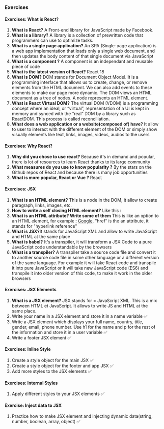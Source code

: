 ### Exercises

#### Exercises: What is React?

1. <b>What is React?</b> A Front-end library for JavaScript made by Facebook.
2. <b>What is a library?</b> A library is a collection of prewritten code that programmers can use to optimize tasks.
3. <b>What is a single page application?</b> An SPA (Single-page application) is a web app implementation that loads only a single web document, and then updates the body content of that single document via JavaScript
4. <b>What is a component ?</b> A component is an independant and reusable piece of code
5. <b>What is the latest version of React?</b> React 18
6. <b>What is DOM?</b> DOM stands for Document Object Model. It is a programming interface that allows us to create, change, or remove elements from the HTML document. We can also add events to these elements to make our page more dynamic. The DOM views an HTML document as a tree of nodes. A node represents an HTML element.
7. <b>What is React Virtual DOM?</b> The virtual DOM (VDOM) is a programming concept where an ideal, or “virtual”, representation of a UI is kept in memory and synced with the “real” DOM by a library such as ReactDOM. This process is called reconciliation.
8. <b>What does a web application or a website(composed of) have?</b> It allow to user to interact with the different element of the DOM or simply show visually elements like text, links, images, videos, audios to the users

#### Exercises: Why React?

1. <b>Why did you chose to use react?</b> Because it's in demand and popular, there is lot of resources to learn React thanks to its large community
2. <b>What measures do you use to know popularity ?</b> By the stars on the Github repos of React and because there is many job opportunities
3. <b>What is more popular, React or Vue ?</b> React

#### Exercises: JSX

1. <b>What is an HTML element?</b> This is a node in the DOM, it allow to create paragraph, links, images, etc.
2. <b>How to write a self closing HTML element?</b> Like this : <img />
3. <b>What is an HTML attribute? Write some of them</b> This is like an option to an HTML element, for example : <a href="https://google.com">Google<a/>, "href" is the an attribute, it stands for "hyperlink reference"
4. <b>What is JSX?</b>It stands for JavaScript XML and allow to write JavaScript and HTML at the same place
5. <b>What is babel?</b> It's a transpiler, it will transform a JSX Code to a pure JavaScript code understandable by the browsers
6. <b>What is a transpiler?</b> A transpiler take a source code file and convert it to another source code file in some other language or a different version of the same language.
   For example it will take React code and transpile it into pure JavaScript or it will take new JavaScript code (ES6) and transpile it into older version of this code, to make it work in the older browsers

#### Exercises: JSX Elements

1. <b>What is a JSX element?</b> JSX stands for = JavaScript XML.
   This is a mix between HTML et JavaScript. It allows to write JS and HTML at the same place.
2. Write your name in a JSX element and store it in a name variable ✅
3. Write a JSX element which displays your full name, country, title, gender, email, phone number. Use h1 for the name and p for the rest of the information and store it in a user variable ✅
4. Write a footer JSX element ✅

#### Exercises: Inline Style

1. Create a style object for the main JSX ✅
2. Create a style object for the footer and app JSX ✅
3. Add more styles to the JSX elements ✅

#### Exercises: Internal Styles

1. Apply different styles to your JSX elements ✅

#### Exercise: Inject data to JSX

1. Practice how to make JSX element and injecting dynamic data(string, number, boolean, array, object) ✅
